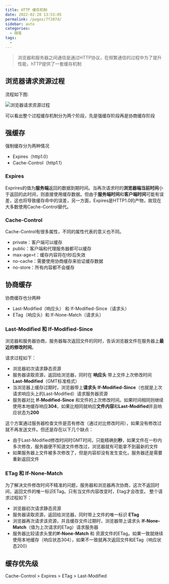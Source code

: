 ```yaml
---
title: HTTP 缓存机制
date: 2022-02-28 13:53:05
permalink: /pages/7f207d/
sidebar: auto
categories:
  - 随笔
tags:
  - 
---
```


> 浏览器和服务器之间通信是通过HTTP协议，在频繁通信的过程中为了提升性能，hTTP提供了一套缓存机制
<!-- more -->

## 浏览器请求资源过程

流程如下图:

![浏览器请求资源过程](/image/http_cache.png)

可以看出整个过程缓存机制分为两个阶段，先是强缓存阶段再是协商缓存阶段

## 强缓存
强制缓存分为两种情况
- Expires（http1.0）
- Cache-Control（http1.1）

### Expires
Exprires的值为**服务端**返回的数据到期时间。当再次请求时的**浏览器端当前时间**小于返回的此时间，则直接使用缓存数据。但由于**服务端时间**和**客户端时间**可能有误差，这也将导致缓存命中的误差，另一方面，Expires是HTTP1.0的产物，故现在大多数使用Cache-Control替代。

### Cache-Control
Cache-Control有很多属性，不同的属性代表的意义也不同。
- private：客户端可以缓存
- public：客户端和代理服务器都可以缓存
- max-age=t：缓存内容将在t秒后失效
- no-cache：需要使用协商缓存来验证缓存数据
- no-store：所有内容都不会缓存

## 协商缓存
协商缓存也分两种
- Last-Modified（响应头） 和 If-Modified-Since（请求头）
- ETag（响应头）和 If-None-Match（请求头）

### Last-Modified 和 If-Modified-Since
浏览器和服务器协商，服务器每次返回文件的同时，告诉浏览器文件在服务器上**最近的修改时间**。

请求过程如下：
- 浏览器初次请求静态资源
- 服务器读取资源，返回给浏览器，同时在 **响应头** 带上文件上次修改时间 **Last-Modified**（GMT标准格式） 
- 当浏览器上缓存过期时，浏览器带上**请求头** **If-Modified-Since**（也就是上次请求响应头上的Last-Modified）请求服务器资源
- 服务器对比 **If-Modified-Since** 和文件的上次修改时间。如果时间相同则继续使用本地缓存响应**304**，如果比相同就响应**文件内容**和**Last-Modified**并且响应状态为**200**

这个方案通过服务器检查文件是否有修改（通过对比修改时间），如果没有修改过就不再发送文件。但还是存在以下几个缺点：
- 由于Last-Modified修改时间时GMT时间，只能精确到**秒**，如果文件在一秒内多次修改，服务器便不知道文件修改过，浏览器就有可能拿不到最新的文件
- 如果服务器上文件被多次修改了，但是内容却没有发生变化，服务器还是需要重新返回文件

### ETag 和 If-None-Match
为了解决文件修改时间不精准的问题，服务器和浏览器再次协商，这次不返回时间，返回文件的唯一标识ETag。只有当文件内容改变时，Etag才会改变。
 整个请求过程如下：
- 浏览器初次请求静态资源
- 服务器读取资源，返回给浏览器，同时带上文件的唯一标识 **ETag**
- 浏览器再次请求该资源，并且缓存文件过期时，浏览器带上请求头 **If-None-Match**（值为上次请求的ETag）请求服务器
- 服务器比较请求头里的**If-None-Match** 和 资源文件的ETag。如果一致就继续使用本地缓存（响应状态304），如果不一致就再次返回文件和ETag（响应状态200）
 
 ## 缓存优先级
 
 Cache-Control > Expires > ETag > Last-Modified